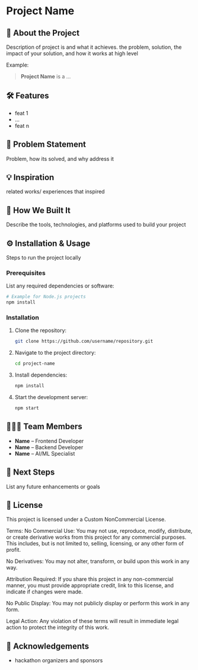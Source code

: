 # Project Name

## 🚀 About the Project

Description of project is and what it achieves. the problem, solution, the impact of your solution, and how it works at high level

Example:
> **Project Name** is a ... 
## 🛠️ Features

- feat 1
- ...
- feat n


## 🚨 Problem Statement

Problem, how its solved, and why address it

## 💡 Inspiration
related works/ experiences that inspired

## 🧠 How We Built It

Describe the tools, technologies, and platforms used to build your project

## ⚙️ Installation & Usage

Steps to run the project locally

### Prerequisites

List any required dependencies or software:

```bash
# Example for Node.js projects
npm install
```

### Installation

1. Clone the repository:
   ```bash
   git clone https://github.com/username/repository.git
   ```
2. Navigate to the project directory:
   ```bash
   cd project-name
   ```
3. Install dependencies:
   ```bash
   npm install
   ```
4. Start the development server:
   ```bash
   npm start
   ```

## 🧑‍🤝‍🧑 Team Members

- **Name** – Frontend Developer
- **Name** – Backend Developer
- **Name** – AI/ML Specialist

## 🎯 Next Steps

List any future enhancements or goals


## 📑 License
This project is licensed under a Custom NonCommercial License.

Terms:
No Commercial Use: You may not use, reproduce, modify, distribute, or create derivative works from this project for any commercial purposes. This includes, but is not limited to, selling, licensing, or any other form of profit.

No Derivatives: You may not alter, transform, or build upon this work in any way.

Attribution Required: If you share this project in any non-commercial manner, you must provide appropriate credit, link to this license, and indicate if changes were made.

No Public Display: You may not publicly display or perform this work in any form.

Legal Action: Any violation of these terms will result in immediate legal action to protect the integrity of this work.


## 🙌 Acknowledgements

- hackathon organizers and sponsors
